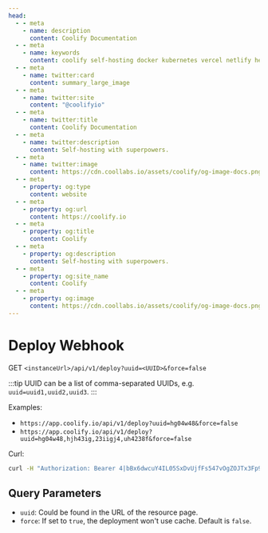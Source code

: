 ```yaml
---
head:
  - - meta
    - name: description
      content: Coolify Documentation
  - - meta
    - name: keywords
      content: coolify self-hosting docker kubernetes vercel netlify heroku render digitalocean aws gcp azure
  - - meta
    - name: twitter:card
      content: summary_large_image
  - - meta
    - name: twitter:site
      content: "@coolifyio"
  - - meta
    - name: twitter:title
      content: Coolify Documentation
  - - meta
    - name: twitter:description
      content: Self-hosting with superpowers.
  - - meta
    - name: twitter:image
      content: https://cdn.coollabs.io/assets/coolify/og-image-docs.png
  - - meta
    - property: og:type
      content: website
  - - meta
    - property: og:url
      content: https://coolify.io
  - - meta
    - property: og:title
      content: Coolify
  - - meta
    - property: og:description
      content: Self-hosting with superpowers.
  - - meta
    - property: og:site_name
      content: Coolify
  - - meta
    - property: og:image
      content: https://cdn.coollabs.io/assets/coolify/og-image-docs.png
---
```


# Deploy Webhook


GET `<instanceUrl>/api/v1/deploy?uuid=<UUID>&force=false`

:::tip
UUID can be a list of comma-separated UUIDs, e.g. `uuid=uuid1,uuid2,uuid3`.
:::

Examples: 
- `https://app.coolify.io/api/v1/deploy?uuid=hg04w48&force=false`
- `https://app.coolify.io/api/v1/deploy?uuid=hg04w48,hjh43ig,23iigj4,uh4238f&force=false`

Curl:
```bash
curl -H "Authorization: Bearer 4|bBx6dwcuY4IL05SxDvUjfFs547vOgZOJTx3Fp95rd76ff2dc" https://app.coolify.io/api/v1/deploy?uuid=hg04w48
```

## Query Parameters

- `uuid`: Could be found in the URL of the resource page. 
- `force`: If set to `true`, the deployment won't use cache. Default is `false`.
